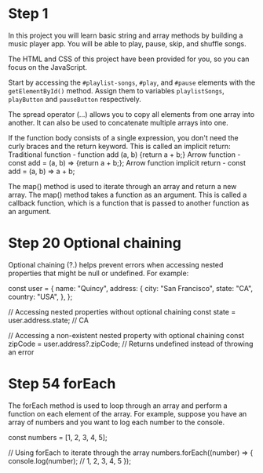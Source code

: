 # Step 1
In this project you will learn basic string and array methods by building a music player app. You will be able to play, pause, skip, and shuffle songs.

The HTML and CSS of this project have been provided for you, so you can focus on the JavaScript.

Start by accessing the `#playlist-songs`, `#play`, and `#pause` elements with the `getElementById()` method. Assign them to variables `playlistSongs`, `playButton` and `pauseButton` respectively.

The spread operator (...) allows you to copy all elements from one array into another. It can also be used to concatenate multiple arrays into one.

If the function body consists of a single expression, you don't need the curly braces and the return keyword. This is called an implicit return:
Traditional function -        function add   (a, b)    {return a + b;}
Arrow function -  		 const add = (a, b) => {return a + b;};
Arrow function implicit return - const add = (a, b) =>         a + b;

The map() method is used to iterate through an array and return a new array. The map() method takes a function as an argument. This is called a callback function, which is a function that is passed to another function as an argument.
# Step 20 Optional chaining
Optional chaining (?.) helps prevent errors when accessing nested properties that might be null or undefined. For example:

const user = {
  name: "Quincy",
  address: {
    city: "San Francisco",
    state: "CA",
    country: "USA",
  },
};

// Accessing nested properties without optional chaining
const state = user.address.state; // CA

// Accessing a non-existent nested property with optional chaining
const zipCode = user.address?.zipCode; // Returns undefined instead of throwing an error

# Step 54 forEach

The forEach method is used to loop through an array and perform a function on each element of the array. For example, suppose you have an array of numbers and you want to log each number to the console.

const numbers = [1, 2, 3, 4, 5];

// Using forEach to iterate through the array
numbers.forEach((number) => {
  console.log(number); // 1, 2, 3, 4, 5
});